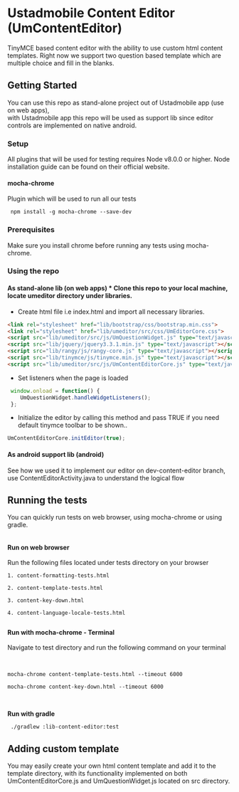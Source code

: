   
# Ustadmobile Content Editor (UmContentEditor)    
 TinyMCE based content editor with the ability to use custom html content templates.  Right now we support two question based template which are multiple choice and fill in the blanks.    
## Getting Started 
You can use this repo as stand-alone project out of Ustadmobile app (use on web apps),     
with Ustadmobile app this repo will be used as support lib since editor controls are implemented on native android.     
    
### Setup  
All plugins that will be used for testing requires Node v8.0.0 or higher. Node installation guide can be found on their official website.  
#### mocha-chrome <br/>  
Plugin which will be used to run all our tests  
```    
 npm install -g mocha-chrome --save-dev  
```

### Prerequisites 
Make sure you install chrome before running any tests using mocha-chrome.    
    
### Using the repo 
#### As stand-alone lib (on web apps) * Clone this repo to your local machine, locate umeditor directory under libraries.     
* Create html file i.e index.html and import all necessary libraries.    
    
``` html 
<link rel="stylesheet" href="lib/bootstrap/css/bootstrap.min.css">
<link rel="stylesheet" href="lib/umeditor/src/css/UmEditorCore.css"> 
<script src="lib/umeditor/src/js/UmQuestionWidget.js" type="text/javascript"></script>
<script src="lib/jquery/jquery3.3.1.min.js" type="text/javascript"></script> 
<script src="lib/rangy/js/rangy-core.js" type="text/javascript"></script>
<script src="lib/tinymce/js/tinymce.min.js" type="text/javascript"></script> 
<script src="lib/umeditor/src/js/UmContentEditorCore.js" type="text/javascript"></script> 
```

* Set listeners when the page is loaded    
```javascript    
 window.onload = function() {    
    UmQuestionWidget.handleWidgetListeners();    
 };  
``` 
* Initialize the editor by calling this method and pass TRUE if you need default tinymce toolbar to be shown..    

```javascript    
UmContentEditorCore.initEditor(true); 
```
    
 #### As android support lib (android) 
 See how we used it to implement our editor on dev-content-editor branch, use ContentEditorActivity.java to understand the logical flow    
    
## Running the tests    
 You can quickly run tests on web browser, using mocha-chrome or using gradle.<br/><br/>  
<b> Run on web browser</b> <br/>  
Run the following files located under tests directory on your browser  
  
```  
1. content-formatting-tests.html
  
2. content-template-tests.html  
  
3. content-key-down.html
  
4. content-language-locale-tests.html
  
```   
  <b> Run with mocha-chrome - Terminal</b><br/>  
Navigate to test directory and run the following command on your terminal<br/><br/>  
  
``` mocha-chrome content-formatting-tests.html --timeout 6000  
  
mocha-chrome content-template-tests.html --timeout 6000  
  
mocha-chrome content-key-down.html --timeout 6000  
``` 
<br/>  
  
<b> Run with gradle</b>  
  
```   
 ./gradlew :lib-content-editor:test  
```    
 ## Adding custom template
  You may easily create your own html content template and add it to the template directory,   with its functionality implemented on both  UmContentEditorCore.js and  UmQuestionWidget.js located on src directory.
